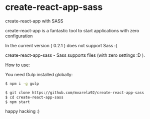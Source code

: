 # create-react-app-sass
create-react-app with SASS

create-react-app is a fantastic tool to start applications with zero configuration


In the current version ( 0.2.1 ) does not support Sass :( 

create-react-app-sass - Sass supports files (with zero settings :D ).

How to use:

You need Gulp installed globally:

```sh
$ npm i -g gulp
```

```sh
$ git clone https://github.com/mvarela92/create-react-app-sass
$ cd create-react-app-sass
$ npm start
```


happy hacking :)
